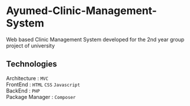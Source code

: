 # Ayumed-Clinic-Management-System
Web based Clinic Management System developed for the 2nd year group project of university

## Technologies

Architecture : `MVC`\
FrontEnd : `HTML` `CSS` `Javascript`\
BackEnd : `PHP`\
Package Manager : `Composer`
